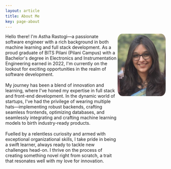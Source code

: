 ```yaml
---
layout: article
title: About Me
key: page-about
---
```

<div style="display: grid; grid-template-columns: 70% 30%">
    <div>
        Hello there! I'm Astha Rastogi—a passionate software engineer with a rich background in both machine learning and full stack development. As a proud graduate of BITS Pilani (Pilani Campus) with a Bachelor's degree in Electronics and Instrumentation Engineering earned in 2022, I'm currently on the lookout for exciting opportunities in the realm of software development.
        <br/>
        <br/>
        My journey has been a blend of innovation and learning, where I've honed my expertise in full stack and front-end development. In the dynamic world of startups, I've had the privilege of wearing multiple hats—implementing robust backends, crafting seamless frontends, optimizing databases, and seamlessly integrating and crafting machine learning models to birth industry-ready products.
        <br/>
        <br/>
        Fuelled by a relentless curiosity and armed with exceptional organizational skills, I take pride in being a swift learner, always ready to tackle new challenges head-on. I thrive on the process of creating something novel right from scratch, a trait that resonates well with my love for innovation.
    </div>
    <div>
        <img title="a title" alt="Alt text" src="/Astha_face.jpg" style="border-radius: 10%">
    </div>
</div>